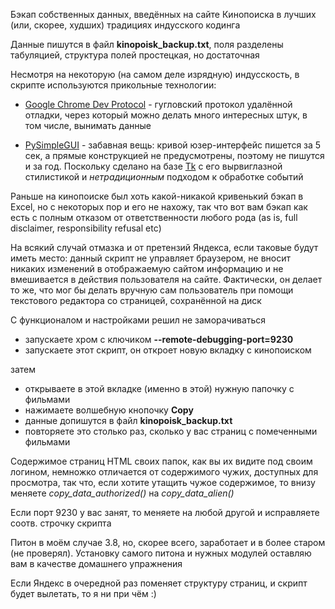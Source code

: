 ﻿Бэкап собственных данных, введённых на сайте Кинопоиска в лучших (или, скорее, худших) традициях индусского кодинга

Данные пишутся в файл **kinopoisk_backup.txt**, поля разделены табуляцией, структура полей простецкая, но достаточная

Несмотря на некоторую (на самом деле изрядную) индусскость, в скрипте используются прикольные технологии:

- [Google Chrome Dev Protocol](https://chromedevtools.github.io/devtools-protocol/tot) - гугловский протокол удалённой отладки, через который можно делать много интересных штук, в том числе, вынимать данные

- [PySimpleGUI](https://pysimplegui.readthedocs.io/en/latest/) - забавная вещь:
кривой юзер-интерфейс пишется за 5 сек, а прямые конструкцией не предусмотрены, поэтому не пишутся и за год. Поскольку сделано на базе [Tk](http://www.tcl.tk/) с его вырвиглазной стилистикой и *нетрадиционным* подходом к обработке событий

Раньше на кинопоиске был хоть какой-никакой кривенький бэкап в Excel, но с некоторых пор и его не нахожу,
так что вот вам бэкап как есть с полным отказом от ответственности любого рода (as is, full disclaimer, responsibility refusal etc)

На всякий случай отмазка и от претензий Яндекса, если таковые будут иметь место: данный скрипт не управляет браузером,
не вносит никаких изменений в отображаемую сайтом информацию и не вмешивается в действия пользователя на сайте. Фактически, он делает то же, что мог бы делать вручную сам пользователь при помощи текстового редактора со страницей, сохранённой на диск

С функционалом и настройками решил не заморачиваться

- запускаете хром с ключиком **--remote-debugging-port=9230**
- запускаете этот скрипт, он откроет новую вкладку с кинопоиском

затем

- открываете в этой вкладке (именно в этой) нужную папочку с фильмами
- нажимаете волшебную кнопочку **Copy**
- данные допишутся в файл **kinopoisk_backup.txt**
- повторяете это столько раз, сколько у вас страниц с помеченными фильмами

Содержимое страниц HTML своих папок, как вы их видите под своим логином,
немножко отличается от содержимого чужих, доступных для просмотра, так что,
если хотите утащить чужое содержимое, то внизу меняете *copy_data_authorized()* на *copy_data_alien()*

Если порт 9230 у вас занят, то меняете на любой другой и исправляете соотв. строчку скрипта

Питон в моём случае 3.8, но, скорее всего, заработает и в более старом (не проверял). Установку самого питона и нужных модулей оставляю вам в качестве домашнего упражнения

Если Яндекс в очередной раз поменяет структуру страниц, и скрипт будет вылетать, то я ни при чём :)
